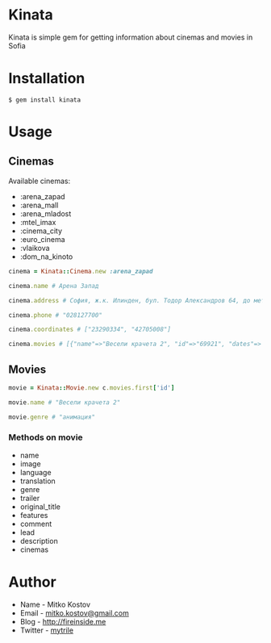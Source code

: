 # Kinata

Kinata is simple gem for getting information about cinemas and movies in Sofia

# Installation

    $ gem install kinata

# Usage

## Cinemas

Available cinemas:

* :arena_zapad
* :arena_mall
* :arena_mladost
* :mtel_imax
* :cinema_city
* :euro_cinema
* :vlaikova
* :dom_na_kinoto


```` ruby    
cinema = Kinata::Cinema.new :arena_zapad

cinema.name # Арена Запад

cinema.address # София, ж.к. Илинден, бул. Тодор Александров 64, до метростанция Вардар

cinema.phone # "028127700"

cinema.coordinates # ["23290334", "42705008"]

cinema.movies # [{"name"=>"Весели крачета 2", "id"=>"69921", "dates"=> ["2012-01-30 11:40:00", "2012-01-30 13:40:00", "2012-01-30 15:40:00"]}

````
## Movies

```` ruby
movie = Kinata::Movie.new c.movies.first['id']

movie.name # "Весели крачета 2"

movie.genre # "анимация"
````

### Methods on movie

* name
* image
* language
* translation
* genre
* trailer
* original_title
* features
* comment
* lead
* description
* cinemas

# Author

* Name    - Mitko Kostov
* Email   - mitko.kostov@gmail.com
* Blog    - <http://fireinside.me>
* Twitter - [mytrile]("https://twitter.com/mytrile") 